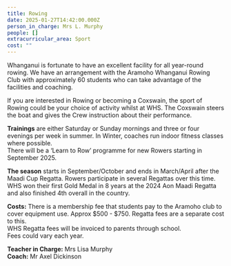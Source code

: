 ```yaml
---
title: Rowing
date: 2025-01-27T14:42:00.000Z
person_in_charge: Mrs L. Murphy
people: []
extracurricular_area: Sport
cost: ""
---
```

  
Whanganui is fortunate to have an excellent facility for all year-round rowing. We 
have an arrangement with the Aramoho Whanganui Rowing Club with approximately 
60 students who can take advantage of the facilities and coaching.

If you are interested in Rowing or becoming a Coxswain, the sport of Rowing could be 
your choice of activity whilst at WHS. The Coxswain steers the boat and gives the 
Crew instruction about their performance.
 

**Trainings** are either Saturday or Sunday mornings and three or four evenings per week in summer. In Winter, coaches run indoor fitness classes where possible.  
There will be a ‘Learn to Row’ programme for new Rowers starting in September 2025.


**The season** starts in September/October and ends in March/April after the Maadi 
Cup Regatta. Rowers participate in several Regattas over this time.  
WHS won their first Gold Medal in 8 years at the 2024 Aon Maadi Regatta and also finished 4th overall in the country.

**Costs:** There is a membership fee that students pay to the Aramoho club to cover  equipment use. Approx $500 - $750. Regatta fees are a separate cost to this.  
WHS Regatta fees will be invoiced to parents through school.  
Fees could vary each year.

**Teacher in Charge:** Mrs Lisa Murphy  
**Coach:** Mr Axel Dickinson

